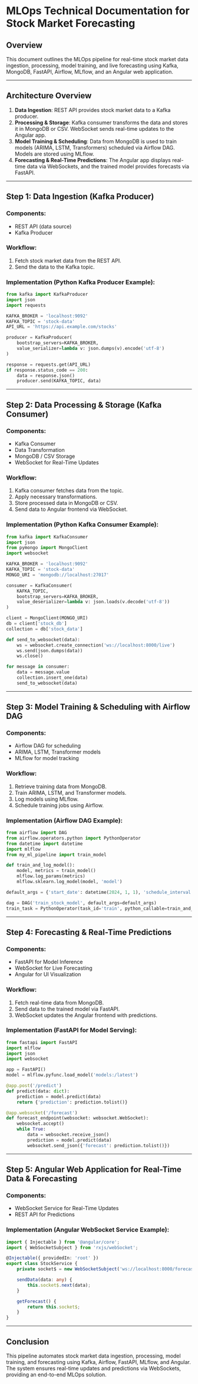 # MLOps Technical Documentation for Stock Market Forecasting

## Overview
This document outlines the MLOps pipeline for real-time stock market data ingestion, processing, model training, and live forecasting using Kafka, MongoDB, FastAPI, Airflow, MLflow, and an Angular web application.

---

## **Architecture Overview**
1. **Data Ingestion**: REST API provides stock market data to a Kafka producer.
2. **Processing & Storage**: Kafka consumer transforms the data and stores it in MongoDB or CSV. WebSocket sends real-time updates to the Angular app.
3. **Model Training & Scheduling**: Data from MongoDB is used to train models (ARIMA, LSTM, Transformers) scheduled via Airflow DAG. Models are stored using MLflow.
4. **Forecasting & Real-Time Predictions**: The Angular app displays real-time data via WebSockets, and the trained model provides forecasts via FastAPI.

---

## **Step 1: Data Ingestion (Kafka Producer)**

### **Components:**
- REST API (data source)
- Kafka Producer

### **Workflow:**
1. Fetch stock market data from the REST API.
2. Send the data to the Kafka topic.

### **Implementation (Python Kafka Producer Example):**
```python
from kafka import KafkaProducer
import json
import requests

KAFKA_BROKER = 'localhost:9092'
KAFKA_TOPIC = 'stock-data'
API_URL = 'https://api.example.com/stocks'

producer = KafkaProducer(
    bootstrap_servers=KAFKA_BROKER,
    value_serializer=lambda v: json.dumps(v).encode('utf-8')
)

response = requests.get(API_URL)
if response.status_code == 200:
    data = response.json()
    producer.send(KAFKA_TOPIC, data)
```

---

## **Step 2: Data Processing & Storage (Kafka Consumer)**

### **Components:**
- Kafka Consumer
- Data Transformation
- MongoDB / CSV Storage
- WebSocket for Real-Time Updates

### **Workflow:**
1. Kafka consumer fetches data from the topic.
2. Apply necessary transformations.
3. Store processed data in MongoDB or CSV.
4. Send data to Angular frontend via WebSocket.

### **Implementation (Python Kafka Consumer Example):**
```python
from kafka import KafkaConsumer
import json
from pymongo import MongoClient
import websocket

KAFKA_BROKER = 'localhost:9092'
KAFKA_TOPIC = 'stock-data'
MONGO_URI = 'mongodb://localhost:27017'

consumer = KafkaConsumer(
    KAFKA_TOPIC,
    bootstrap_servers=KAFKA_BROKER,
    value_deserializer=lambda v: json.loads(v.decode('utf-8'))
)

client = MongoClient(MONGO_URI)
db = client['stock_db']
collection = db['stock_data']

def send_to_websocket(data):
    ws = websocket.create_connection('ws://localhost:8000/live')
    ws.send(json.dumps(data))
    ws.close()

for message in consumer:
    data = message.value
    collection.insert_one(data)
    send_to_websocket(data)
```

---

## **Step 3: Model Training & Scheduling with Airflow DAG**

### **Components:**
- Airflow DAG for scheduling
- ARIMA, LSTM, Transformer models
- MLflow for model tracking

### **Workflow:**
1. Retrieve training data from MongoDB.
2. Train ARIMA, LSTM, and Transformer models.
3. Log models using MLflow.
4. Schedule training jobs using Airflow.

### **Implementation (Airflow DAG Example):**
```python
from airflow import DAG
from airflow.operators.python import PythonOperator
from datetime import datetime
import mlflow
from my_ml_pipeline import train_model

def train_and_log_model():
    model, metrics = train_model()
    mlflow.log_params(metrics)
    mlflow.sklearn.log_model(model, 'model')

default_args = {'start_date': datetime(2024, 1, 1), 'schedule_interval': '@daily'}

dag = DAG('train_stock_model', default_args=default_args)
train_task = PythonOperator(task_id='train', python_callable=train_and_log_model, dag=dag)
```

---

## **Step 4: Forecasting & Real-Time Predictions**

### **Components:**
- FastAPI for Model Inference
- WebSocket for Live Forecasting
- Angular for UI Visualization

### **Workflow:**
1. Fetch real-time data from MongoDB.
2. Send data to the trained model via FastAPI.
3. WebSocket updates the Angular frontend with predictions.

### **Implementation (FastAPI for Model Serving):**
```python
from fastapi import FastAPI
import mlflow
import json
import websocket

app = FastAPI()
model = mlflow.pyfunc.load_model('models:/latest')

@app.post('/predict')
def predict(data: dict):
    prediction = model.predict(data)
    return {'prediction': prediction.tolist()}

@app.websocket('/forecast')
def forecast_endpoint(websocket: websocket.WebSocket):
    websocket.accept()
    while True:
        data = websocket.receive_json()
        prediction = model.predict(data)
        websocket.send_json({'forecast': prediction.tolist()})
```

---

## **Step 5: Angular Web Application for Real-Time Data & Forecasting**

### **Components:**
- WebSocket Service for Real-Time Updates
- REST API for Predictions

### **Implementation (Angular WebSocket Service Example):**
```typescript
import { Injectable } from '@angular/core';
import { WebSocketSubject } from 'rxjs/webSocket';

@Injectable({ providedIn: 'root' })
export class StockService {
    private socket$ = new WebSocketSubject('ws://localhost:8000/forecast');

    sendData(data: any) {
        this.socket$.next(data);
    }

    getForecast() {
        return this.socket$;
    }
}
```

---

## **Conclusion**
This pipeline automates stock market data ingestion, processing, model training, and forecasting using Kafka, Airflow, FastAPI, MLflow, and Angular. The system ensures real-time updates and predictions via WebSockets, providing an end-to-end MLOps solution.

